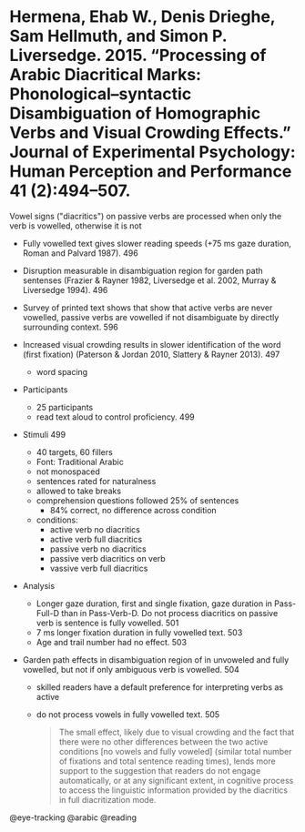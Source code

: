 # Hermena, Ehab W., Denis Drieghe, Sam Hellmuth, and Simon P. Liversedge. 2015. “Processing of Arabic Diacritical Marks: Phonological–syntactic Disambiguation of Homographic Verbs and Visual Crowding Effects.” Journal of Experimental Psychology: Human Perception and Performance 41 (2):494–507.

Vowel signs ("diacritics") on passive verbs are processed when only the verb is vowelled, otherwise it is not 

- Fully vowelled text gives slower reading speeds (+75 ms gaze duration, Roman and Palvard 1987). 496

- Disruption measurable in disambiguation region for garden path sentenses (Frazier & Rayner 1982, Liversedge et al. 2002, Murray & Liversedge 1994). 496

- Survey of printed text shows that show that active verbs are never vowelled, passive verbs are vowelled if not disambiguate by directly surrounding context. 596

- Increased visual crowding results in slower identification of the word (first fixation) (Paterson & Jordan 2010, Slattery & Rayner 2013). 497
  - word spacing


- Participants
  - 25 participants
  - read text aloud to control proficiency. 499

- Stimuli 499
  - 40 targets, 60 fillers
  - Font: Traditional Arabic
  - not monospaced
  - sentences rated for naturalness
  - allowed to take breaks
  - comprehension questions followed 25% of sentences
    - 84% correct, no difference across condition
  - conditions:
    - active verb no diacritics
    - active verb full diacritics
    - passive verb no diacritics
    - passive verb diacritics on verb
    - vassive verb full diacritics

- Analysis
  - Longer gaze duration, first and single fixation, gaze duration in Pass-Full-D than in Pass-Verb-D. Do not process diacritics on passive verb is sentence is fully vowelled. 501
  - 7 ms longer fixation duration in fully vowelled text. 503
  - Age and trail number had no effect. 503

- Garden path effects in disambiguation region of in unvoweled and fully vowelled, but not if only ambiguous verb is vowelled. 504
   - skilled readers have a default preference for interpreting verbs as active
   - do not process vowels in fully vowelled text. 505

      > The small effect, likely due to visual crowding and the fact that there were no other differences between the two active conditions [no vowels and fully voweled] (similar total number of fixations and total sentence reading times), lends more support to the suggestion that readers do not engage automatically, or at any significant extent, in cognitive process to access the linguistic information provided by the diacritics in full diacritization mode. 

@eye-tracking
@arabic
@reading
